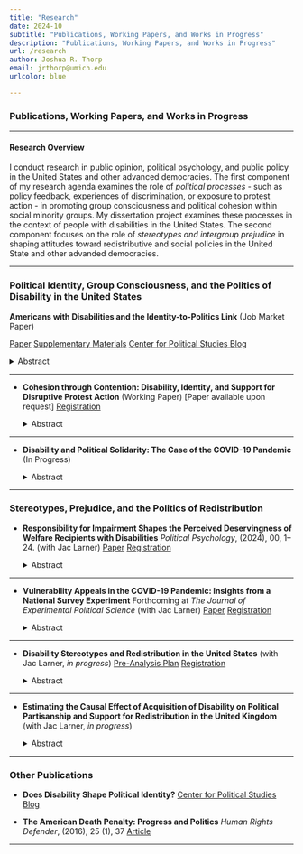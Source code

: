 ```yaml
---
title: "Research"
date: 2024-10
subtitle: "Publications, Working Papers, and Works in Progress"
description: "Publications, Working Papers, and Works in Progress"
url: /research
author: Joshua R. Thorp
email: jrthorp@umich.edu
urlcolor: blue

--- 
```


### Publications, Working Papers, and Works in Progress

----

#### Research Overview
> <p style="font-size: 0.8em;"> 
  
I conduct research in public opinion, political psychology, and public policy in the United States and other advanced democracies. The first component of my research agenda examines the role of *political processes* - such as policy feedback,  experiences of discrimination, or exposure to protest action - in promoting group consciousness and political cohesion within social minority groups. My dissertation project examines these processes in the context of people with disabilities in the United States. The second component focuses on the role of *stereotypes and intergroup prejudice* in shaping attitudes toward redistributive and social policies in the United State and other advanded democracies. 

</p> 

----

### Political Identity, Group Consciousness, and the Politics of Disability in the United States

**Americans with Disabilities and the Identity-to-Politics Link** (Job Market Paper)

[Paper](https://www.dropbox.com/scl/fi/2prq1resaufzbrl68si0y/BPP2_Sept2024.pdf?rlkey=sjzuw0dctya1tgiwie9vur4fs&e=1&dl=0) [Supplementary Materials](https://osf.io/4qfks/) [Center for Political Studies Blog](https://cpsblog.isr.umich.edu/?p=3152) 


<details>
  <summary>Abstract</summary>
  <p style="font-size: 0.9em;"> How do social identities become politically salient? People with disabilities (PWD) are a diverse social minority with clear links to politics. However, little is known about how disability might shape political psychology. Conventional wisdom suggests that political cohesion in diverse social groups is a consequence of (1) elite mobilization, and/or (2) intragroup contact. I argue that this conventional wisdom is largely inapplicable to disabled Americans. However, disability may become politically salient via other social processes, including experiences of stigma and discrimination, and processes of policy feedback that link disability to redistributive benefits. I test this theory using data from two original national surveys and the 2024 ANES Pilot Study. I develop an original survey measure for identification with disability - the Disability ID scale - and examine the implications of this identity for political attitudes. I find that Disability ID is strongest among those with more severe and visible impairments, and among those who receive disability welfare and accommodations. Disability ID has important implications for politics, with those higher in Disability ID reporting more ideological liberalism, Democratic partisanship, and support for a range of redistributive policies. Finally, Disability ID is cross-cutting, with the redistributive preferences of conservatives and Republicans converging with those of liberals and Democrats at high levels of Disability ID. </p> 

  ![](/BPP2_pid_interactionsfs2_minimal.png)

</details>
  
----

- **Cohesion through Contention: Disability, Identity, and Support for Disruptive Protest Action** (Working Paper)
  [Paper available upon request] [Registration](https://osf.io/d96jb)

  
  <details>
  <summary>Abstract</summary>
  <p style="font-size: 0.9em;"> What drives support for protest action in diverse social groups, where group members may have different or competing political interests? This paper addresses this question by examining the attitudes of disabled Americans toward disruptive disability rights protests. While such protests are framed as advancing the interests of all disabled people - no matter their specific impairment - they frequently include policy demands that benefit only a subset of disabled people. Disability rights protests thus provide a novel context in which to examine the role of expressive (shared identity) vs. instrumental (personal benefit from policy change) motivations in shaping attitudes toward protest action. In a survey experiment (N=1016) of American adults with disabilities, I find that identification and a sense of linked fate with disabled people predict support for protest action and a willingness to participate, even when such protests are highly disruptive. By contrast, sharing the specific impairment of the protesters (mobility impairment) does not predict elevated support. More broadly, these findings provide novel empirical evidence of group consciousness among large shares of disabled Americans, and show that disabled people are mobilized by exposure to disability rights protests.</p>
  
  </details>


----

- **Disability and Political Solidarity: The Case of the COVID-19 Pandemic** (In Progress)

  <details>
  <summary>Abstract</summary>
  <p style="font-size: 0.9em;"> To what extent do public health threats promote political solidarity among members of vulnerable minority groups? People with disabilities (PWD) were at substantially elevated risk of severe illness and death throughout the COVID-19 pandemic. Yet, existing research has not considered how disability status shaped attitudes toward policy interventions designed to curb the spread of the virus (e.g. vaccines, social distancing, masking). Using data from two nationally representative YouGov surveys (N=2000) in the United States, I find that respondents with functional disabilities are not more likely to be vaccinated or support virus-curbing measures than their non-disabled peers. By contrast, among respondents with disabilities, those who consider disability to be an important part of their social identity, and who report a sense of linked fate with PWD are more likely to be vaccinated and more likely to support preventative measures. </p>

  </details>

----

### Stereotypes, Prejudice, and the Politics of Redistribution

- **Responsibility for Impairment Shapes the Perceived Deservingness of Welfare Recipients with Disabilities**
  *Political Psychology*, (2024), 00, 1–24. (with Jac Larner) 
[Paper](/ThorpLarner2024_PoliticalPsych_ResponsibilityforImpairment.pdf) [Registration](/ResponsibilityforImpairment_Registration.pdf)


  <details>
  <summary>Abstract</summary>
  <p style="font-size: 0.9em;"> When do people support government assistance for people with disabilities? Disability welfare programs account for large shares of national welfare budgets, but little is known about public attitudes toward disabled welfare claimants. Drawing on psychological research in stereotype content, we argue that attitudes toward welfare for people with dis- abilities are likely to be more conditional than     previously acknowledged. In two nationally representative, preregistered survey experiments in Wales (N = 3393) and Scotland (N = 1707), we ask respondents to evaluate the deservingness of a fictitious disabled claimant to government assistance. We manipulate the claimant's outgroup status and the manner in which they acquired their impairment. We find that disabled claimants perceived as even somewhat responsible for their impairments are considered substantially less deserving of government assistance than those perceived not responsible, even when their needs for assistance are identical. Contrary to expectations, we find relatively modest and inconsistent outgroup penalties in perceived deservingness. Finally, we find large heterogeneous treatment effects among respondents holding to more authoritarian social values. These results challenge conventional wisdom regarding the universality of support for disability welfare and help explain why voters may not be inclined to punish politicians who propose cuts to programs for even stereotypically high-deserving groups. </p>

  ##### Figure 1: Main Effects by Treatment Condition

  ![](/JLJT_PolPsych2024_Figure1.png)

  </details>

----

- **Vulnerability Appeals in the COVID-19 Pandemic: Insights from a National Survey Experiment** 
Forthcoming at *The Journal of Experimental Political Science* (with Jac Larner)  [Paper](/ACCEPTED_JLJT2024_JEPS_COVID19.pdf) [Registration](/JLJT_GroupVulnerabilityCOVID19_Preregistration.pdf)


  <details>
  <summary>Abstract</summary>
  <p style="font-size: 0.9em;">This study explores the impact of vulnerability appeals during the COVID-19 pandemic using a nationally representative, pre-registered survey experiment (N=4,087) conducted in mid-2021. We explore whether providing citizens with information about the vulnerability of ethnic minority and disabled citizens to COVID-19 fosters empathy and increased support for behavioural restrictions. We observe minimal statistically significant or substantive effects, although the presence of subtle effects cannot be entirely ruled out. We identify some limited indications that individuals with disabilities exhibit increased support for restrictions when exposed to information about the vulnerability of disabled people to COVID-19, but these effects are inconsistent. Therefore, our findings provide limited evidence to confirm or rule out that using vulnerability appeals alone is effective for influencing public attitudes toward behavioural restrictions. The findings point toward avenues for future research, including a closer examination of heterogeneous responses to public health messaging among population subgroups. </p>

  ##### Figure 2: Timing of Experiment in the COVID-19 Pandemic

  ![](/JLJT_JEPS2024_Figure2.png)

  </details>  


----

- **Disability Stereotypes and Redistribution in the United States** (with Jac Larner, *in progress*) [Pre-Analysis Plan](https://www.dropbox.com/scl/fi/pnzgeoehsscme4iegwn4o/Disability_Stereotypes_PAP.pdfrlkey=d2yo7hef1rkbgcr2tha3ybhto&dl=0) [Registration](https://osf.io/e7r2q)



  <details>
  <summary>Abstract</summary>
  <p style="font-size: 0.9em;"> In multiple studies across time and in differing contexts, opposition to state welfare has been linked to beliefs on the demographic composition of welfare recipients. Particular, and almost exclusive, attention has been paid to the share of groups stereotyped as ’undeserving’, namely people from minority ethnic backgrounds and immigrants. In this paper, we test whether eliciting associations between welfare and disabled people - a group frequently stereotyped as highly deserving - increases support for welfare. Using a nationally representative survey experiment conducted in the United States, we employ random assignment to different treatments aimed at providing distinct signals regarding the proportion of welfare recipients who are disabled. Our analysis encompasses both attitudinal shifts and behavioral responses elicited by these treatments. </p>

  </details>  

----

- **Estimating the Causal Effect of Acquisition of Disability on Political Partisanship and Support for Redistribution in the United Kingdom** (with Jac Larner, *in progress*)


  <details>
  <summary>Abstract</summary>
  <p style="font-size: 0.9em;"> Ageing populations across the developed world have resulted in larger shares of national populations spending more years of life with disabilities and chronic health conditions (Carpenter 2012). How does the acquisition of such conditions shape political behavior? This project utilizes original panel data collected as part of the British Election Study (BES) to estimate the causal effect of acquiring a disabling impairment on political partisanship and support for redistribution in the United Kingdom. In doing so, we contribute to ongoing debates regarding the role of disability and chronic health conditions in shaping political attitudes, and present novel evidence on the political consequences of ageing populations.
    
  </details>  


----

### Other Publications


- **Does Disability Shape Political Identity?** [Center for Political Studies Blog](https://cpsblog.isr.umich.edu/?p=3152)

  
- **The American Death Penalty: Progress and Politics**
*Human Rights Defender*, (2016), 25 (1), 37 [Article](https://www.dropbox.com/scl/fi/d7dgx0j4gemuftzbh9oqa/25HumRtsDefender34.pdf?rlkey=5r4cktaob0tsn9p2ylrgna7st&st=haf1jxqk&dl=0)

</p>

----





